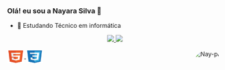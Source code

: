 ### Olá! eu sou a Nayara Silva 👋

- 🌱 Estudando Técnico em informática

<div align="center">
  <a href="https://github.com/NayaraSilvaS">
  <img height="180em" src="https://github-readme-stats.vercel.app/api?username=NayaraSilvaS&show_icons=true&theme=dracula&include_all_commits=true&count_private=true"/>
  <img height="180em" src="https://github-readme-stats.vercel.app/api/top-langs/?username=NayaraSilvas&layout=compact&langs_count=7&theme=dracula"/>
</div>

  <div style="display: inline_block"><br>
  <img align="center" alt="Nay-HTML" height="30" width="40" src="https://raw.githubusercontent.com/devicons/devicon/master/icons/html5/html5-original.svg">
  <img align="center" alt="Nay-CSS" height="30" width="40" src="https://raw.githubusercontent.com/devicons/devicon/master/icons/css3/css3-original.svg">
  <img align="right" alt="Nay-pic" height="150" style="border-radius:50px;"
 ![ezgif com-gif-maker (1)](https://user-images.githubusercontent.com/99221251/153727272-794fc968-2571-4e6e-b821-b5ecc85733d3.gif)

</div>

  
